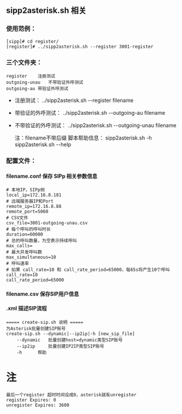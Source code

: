 ## sipp2asterisk.sh 相关

### 使用范例：
	[sipp]# cd register/
	[register]# ../sipp2asterisk.sh --register 3001-register

### 三个文件夹：
	register	注册测试
	outgoing-unau	不带验证外呼测试
	outgoing-au	带验证外呼测试

* 注册测试：
	../sipp2asterisk.sh --register filename
* 带验证的外呼测试：
	../sipp2asterisk.sh --outgoing-au filename
* 不带验证的外呼测试：
	../sipp2asterisk.sh --outgoing-unau filename

	注：filename不带后缀
	脚本帮助信息：
		sipp2asterisk.sh -h
		sipp2asterisk.sh --help

### 配置文件：
#### filename.conf 保存 SIPp 相关参数信息
	# 本地IP，SIPp侧
	local_ip=172.16.8.181
	# 远端服务器IP和Port
	remote_ip=172.16.8.88
	remote_port=5060
	# CSV文件
	csv_file=3001-outgoing-unau.csv
	# 每个呼叫的呼叫时长
	duration=60000
	# 总的呼叫数量，为空表示持续呼叫
	max_calls=
	# 最大并发呼叫数
	max_simultaneous=10
	# 呼叫速率
	# 如果 call_rate=10 和 call_rate_period=65000，每65s将产生10个呼叫
	call_rate=10
	call_rate_period=65000

#### filename.csv 保存SIP用户信息

#### .xml 描述SIP流程

	===== create-sip.sh 说明 =====
	为Asterisk批量创建SIP账号
	create-sip.sh --dynamic|--ip2ip|-h [new_sip_file]
		--dynamic	批量创建host=dynamic类型SIP账号
		--ip2ip		批量创建IP2IP类型SIP账号
		-h		帮助

# 注

	最后一个register 超时时间设成0，asterisk就有unregister
	register Expires: 0
	unregister Expires: 3600
